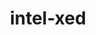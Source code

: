 ---
title: "intel-xed"
layout: cache
categories: [package, develop]
meta: {"versions": ["2023.10.11"], "compilers": ["gcc@=11.4.0"], "oss": ["ubuntu22.04"], "platforms": ["linux"], "targets": ["x86_64_v3"], "stacks": ["e4s", "e4s-rocm-external", "root"], "num_specs": 10, "num_specs_by_stack": {"e4s-rocm-external": 5, "root": 10, "e4s": 5}}
spec_details: [{"hash": "islpr4i4dq4tvukyji7poqev6xaynbxi", "compiler": "gcc@=11.4.0", "versions": ["2023.10.11"], "os": "ubuntu22.04", "platform": "linux", "target": "x86_64_v3", "variants": ["build_system=generic", "~debug", "+pic"], "stacks": ["e4s-rocm-external", "root"], "size": "-", "tarball": "https://binaries.spack.io/develop/build_cache/linux-ubuntu22.04-x86_64_v3/gcc-11.4.0/intel-xed-2023.10.11/linux-ubuntu22.04-x86_64_v3-gcc-11.4.0-intel-xed-2023.10.11-islpr4i4dq4tvukyji7poqev6xaynbxi.spack"}, {"hash": "rgs7qsjlpzegqcujiao7c5gohz2ilyeq", "compiler": "gcc@=11.4.0", "versions": ["2023.10.11"], "os": "ubuntu22.04", "platform": "linux", "target": "x86_64_v3", "variants": ["build_system=generic", "~debug", "+pic"], "stacks": ["e4s", "root"], "size": "-", "tarball": "https://binaries.spack.io/develop/build_cache/linux-ubuntu22.04-x86_64_v3/gcc-11.4.0/intel-xed-2023.10.11/linux-ubuntu22.04-x86_64_v3-gcc-11.4.0-intel-xed-2023.10.11-rgs7qsjlpzegqcujiao7c5gohz2ilyeq.spack"}, {"hash": "hkuichq5pwnddrlgu4isfvoroexkwdvk", "compiler": "gcc@=11.4.0", "versions": ["2023.10.11"], "os": "ubuntu22.04", "platform": "linux", "target": "x86_64_v3", "variants": ["build_system=generic", "~debug", "+pic"], "stacks": ["e4s-rocm-external", "root"], "size": "-", "tarball": "https://binaries.spack.io/develop/build_cache/linux-ubuntu22.04-x86_64_v3/gcc-11.4.0/intel-xed-2023.10.11/linux-ubuntu22.04-x86_64_v3-gcc-11.4.0-intel-xed-2023.10.11-hkuichq5pwnddrlgu4isfvoroexkwdvk.spack"}, {"hash": "cqo2wo5ybkw4mp2wj2mf7r7hykhsj5oa", "compiler": "gcc@=11.4.0", "versions": ["2023.10.11"], "os": "ubuntu22.04", "platform": "linux", "target": "x86_64_v3", "variants": ["build_system=generic", "~debug", "+pic"], "stacks": ["e4s", "root"], "size": "-", "tarball": "https://binaries.spack.io/develop/build_cache/linux-ubuntu22.04-x86_64_v3/gcc-11.4.0/intel-xed-2023.10.11/linux-ubuntu22.04-x86_64_v3-gcc-11.4.0-intel-xed-2023.10.11-cqo2wo5ybkw4mp2wj2mf7r7hykhsj5oa.spack"}, {"hash": "awy2ovuva3jztxw5pq4s2itp4f3duhng", "compiler": "gcc@=11.4.0", "versions": ["2023.10.11"], "os": "ubuntu22.04", "platform": "linux", "target": "x86_64_v3", "variants": ["build_system=generic", "~debug", "+pic"], "stacks": ["e4s-rocm-external", "root"], "size": "-", "tarball": "https://binaries.spack.io/develop/build_cache/linux-ubuntu22.04-x86_64_v3/gcc-11.4.0/intel-xed-2023.10.11/linux-ubuntu22.04-x86_64_v3-gcc-11.4.0-intel-xed-2023.10.11-awy2ovuva3jztxw5pq4s2itp4f3duhng.spack"}, {"hash": "xal2w3yf3m2pkhu4assw2wkehgtjvtsl", "compiler": "gcc@=11.4.0", "versions": ["2023.10.11"], "os": "ubuntu22.04", "platform": "linux", "target": "x86_64_v3", "variants": ["build_system=generic", "~debug", "+pic"], "stacks": ["e4s", "root"], "size": "-", "tarball": "https://binaries.spack.io/develop/build_cache/linux-ubuntu22.04-x86_64_v3/gcc-11.4.0/intel-xed-2023.10.11/linux-ubuntu22.04-x86_64_v3-gcc-11.4.0-intel-xed-2023.10.11-xal2w3yf3m2pkhu4assw2wkehgtjvtsl.spack"}, {"hash": "4c5dxhmsi3vongv6haqujujqvie5tvra", "compiler": "gcc@=11.4.0", "versions": ["2023.10.11"], "os": "ubuntu22.04", "platform": "linux", "target": "x86_64_v3", "variants": ["build_system=generic", "~debug", "+pic"], "stacks": ["e4s", "root"], "size": "-", "tarball": "https://binaries.spack.io/develop/build_cache/linux-ubuntu22.04-x86_64_v3/gcc-11.4.0/intel-xed-2023.10.11/linux-ubuntu22.04-x86_64_v3-gcc-11.4.0-intel-xed-2023.10.11-4c5dxhmsi3vongv6haqujujqvie5tvra.spack"}, {"hash": "pvsokil7isl4spvucl7vpf2fxp2ldmlu", "compiler": "gcc@=11.4.0", "versions": ["2023.10.11"], "os": "ubuntu22.04", "platform": "linux", "target": "x86_64_v3", "variants": ["build_system=generic", "~debug", "+pic"], "stacks": ["e4s-rocm-external", "root"], "size": "-", "tarball": "https://binaries.spack.io/develop/build_cache/linux-ubuntu22.04-x86_64_v3/gcc-11.4.0/intel-xed-2023.10.11/linux-ubuntu22.04-x86_64_v3-gcc-11.4.0-intel-xed-2023.10.11-pvsokil7isl4spvucl7vpf2fxp2ldmlu.spack"}, {"hash": "cs6othvm3lnpnbv5mgng5xjsvkbflvhn", "compiler": "gcc@=11.4.0", "versions": ["2023.10.11"], "os": "ubuntu22.04", "platform": "linux", "target": "x86_64_v3", "variants": ["build_system=generic", "~debug", "+pic"], "stacks": ["e4s", "root"], "size": "-", "tarball": "https://binaries.spack.io/develop/build_cache/linux-ubuntu22.04-x86_64_v3/gcc-11.4.0/intel-xed-2023.10.11/linux-ubuntu22.04-x86_64_v3-gcc-11.4.0-intel-xed-2023.10.11-cs6othvm3lnpnbv5mgng5xjsvkbflvhn.spack"}, {"hash": "vgs73vnelxgjxw3fmjihjek4b55hwpjl", "compiler": "gcc@=11.4.0", "versions": ["2023.10.11"], "os": "ubuntu22.04", "platform": "linux", "target": "x86_64_v3", "variants": ["build_system=generic", "~debug", "+pic"], "stacks": ["e4s-rocm-external", "root"], "size": "-", "tarball": "https://binaries.spack.io/develop/build_cache/linux-ubuntu22.04-x86_64_v3/gcc-11.4.0/intel-xed-2023.10.11/linux-ubuntu22.04-x86_64_v3-gcc-11.4.0-intel-xed-2023.10.11-vgs73vnelxgjxw3fmjihjek4b55hwpjl.spack"}]
---